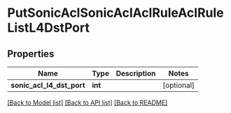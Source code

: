 # PutSonicAclSonicAclAclRuleAclRuleListL4DstPort

## Properties
Name | Type | Description | Notes
------------ | ------------- | ------------- | -------------
**sonic_acl_l4_dst_port** | **int** |  | [optional] 

[[Back to Model list]](../README.md#documentation-for-models) [[Back to API list]](../README.md#documentation-for-api-endpoints) [[Back to README]](../README.md)


